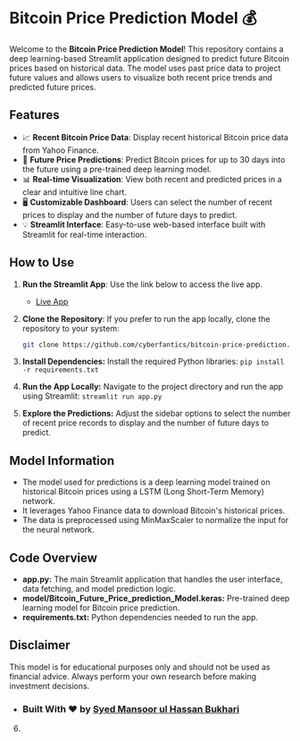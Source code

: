 # Bitcoin Price Prediction Model 💰

Welcome to the **Bitcoin Price Prediction Model**! This repository contains a deep learning-based Streamlit application designed to predict future Bitcoin prices based on historical data. The model uses past price data to project future values and allows users to visualize both recent price trends and predicted future prices.

## Features

- 📈 **Recent Bitcoin Price Data**: Display recent historical Bitcoin price data from Yahoo Finance.
- 🔮 **Future Price Predictions**: Predict Bitcoin prices for up to 30 days into the future using a pre-trained deep learning model.
- 📊 **Real-time Visualization**: View both recent and predicted prices in a clear and intuitive line chart.
- 🖥️ **Customizable Dashboard**: Users can select the number of recent prices to display and the number of future days to predict.
- 💡 **Streamlit Interface**: Easy-to-use web-based interface built with Streamlit for real-time interaction.

## How to Use

1. **Run the Streamlit App**: Use the link below to access the live app.
   - [Live App](https://cyberfantics-bitcoin-price-prediction-app-cwwesw.streamlit.app/)

2. **Clone the Repository**: If you prefer to run the app locally, clone the repository to your system:
   ```bash
   git clone https://github.com/cyberfantics/bitcoin-price-prediction.git
   ```
3. **Install Dependencies:** Install the required Python libraries:
   ```pip install -r requirements.txt```
4. **Run the App Locally:** Navigate to the project directory and run the app using Streamlit:
   ```streamlit run app.py```
5. **Explore the Predictions:** Adjust the sidebar options to select the number of recent price records to display and the number of future days to predict.

## Model Information
- The model used for predictions is a deep learning model trained on historical Bitcoin prices using a LSTM (Long Short-Term Memory) network.
- It leverages Yahoo Finance data to download Bitcoin's historical prices.
- The data is preprocessed using MinMaxScaler to normalize the input for the neural network.

## Code Overview
- **app.py:** The main Streamlit application that handles the user interface, data fetching, and model prediction logic.
- **model/Bitcoin_Future_Price_prediction_Model.keras:** Pre-trained deep learning model for Bitcoin price prediction.
- **requirements.txt:** Python dependencies needed to run the app.

## Disclaimer
This model is for educational purposes only and should not be used as financial advice. Always perform your own research before making investment decisions.

- ### Built With ❤️ by [Syed Mansoor ul Hassan Bukhari](https://github.com/cyberfantics)
6. 
